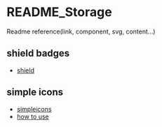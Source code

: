 # README_Storage
Readme reference(link, component, svg, content...)

## shield badges
* [shield](https://shields.io/)

## simple icons
* [simpleicons](https://simpleicons.org/)<br/>
* [how to use](https://github.com/simple-icons/simple-icons)


